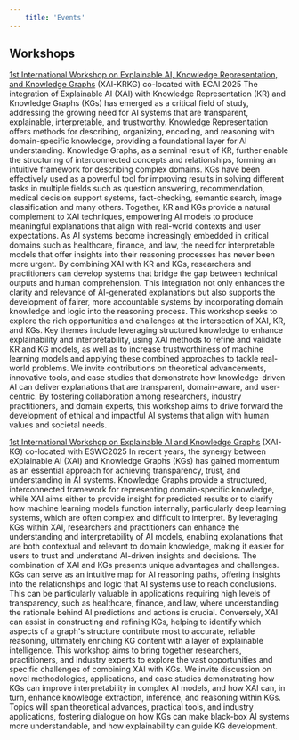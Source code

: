 ```yaml
---
    title: 'Events'
---
```


## Workshops

[1st International Workshop on Explainable AI, Knowledge Representation, and Knowledge Graphs](https://sites.google.com/unical.it/xai-krkgecai/home-page) (XAI-KRKG) co-located with ECAI 2025
The integration of Explainable AI (XAI) with Knowledge Representation (KR) and Knowledge Graphs (KGs) has emerged as a critical field of study, addressing the growing need for AI systems that are transparent, explainable, interpretable, and trustworthy. Knowledge Representation offers methods for describing, organizing, encoding, and reasoning with domain-specific knowledge, providing a foundational layer for AI understanding. Knowledge Graphs, as a seminal result of KR, further enable the structuring of interconnected concepts and relationships, forming an intuitive framework for describing complex domains. KGs have been effectively used as a powerful tool for improving results in solving different tasks in multiple fields such as question answering, recommendation, medical decision support systems, fact-checking, semantic search, image classification and many others. Together, KR and KGs provide a natural complement to XAI techniques, empowering AI models to produce meaningful explanations that align with real-world contexts and user expectations.
As AI systems become increasingly embedded in critical domains such as healthcare, finance, and law, the need for interpretable models that offer insights into their reasoning processes has never been more urgent. By combining XAI with KR and KGs, researchers and practitioners can develop systems that bridge the gap between technical outputs and human comprehension. This integration not only enhances the clarity and relevance of AI-generated explanations but also supports the development of fairer, more accountable systems by incorporating domain knowledge and logic into the reasoning process.
This workshop seeks to explore the rich opportunities and challenges at the intersection of XAI, KR, and KGs. Key themes include leveraging structured knowledge to enhance explainability and interpretability, using XAI methods to refine and validate KR and KG models, as well as to increase trustworthiness of machine learning models and applying these combined approaches to tackle real-world problems. We invite contributions on theoretical advancements, innovative tools, and case studies that demonstrate how knowledge-driven AI can deliver explanations that are transparent, domain-aware, and user-centric. By fostering collaboration among researchers, industry practitioners, and domain experts, this workshop aims to drive forward the development of ethical and impactful AI systems that align with human values and societal needs.

[1st International Workshop on Explainable AI and Knowledge Graphs](https://xaikg2025.demacs.unical.it/home-page) (XAI-KG) co-located with ESWC2025
In recent years, the synergy between eXplainable AI (XAI) and Knowledge Graphs (KGs) has gained momentum as an essential approach for achieving transparency, trust, and understanding in AI systems. Knowledge Graphs provide a structured, interconnected framework for representing domain-specific knowledge, while XAI aims either to provide insight for predicted results or to clarify how machine learning models function internally, particularly deep learning systems, which are often complex and difficult to interpret.  By leveraging KGs within XAI, researchers and practitioners can enhance the understanding and interpretability of AI models, enabling explanations that are both contextual and relevant to domain knowledge, making it easier for users to trust and understand AI-driven insights and decisions.
The combination of XAI and KGs presents unique advantages and challenges. KGs can serve as an intuitive map for AI reasoning paths, offering insights into the relationships and logic that AI systems use to reach conclusions. This can be particularly valuable in applications requiring high levels of transparency, such as healthcare, finance, and law, where understanding the rationale behind AI predictions and actions is crucial. Conversely, XAI can assist in constructing and refining KGs, helping to identify which aspects of a graph's structure contribute most to accurate, reliable reasoning, ultimately enriching KG content with a layer of explainable intelligence.
This workshop aims to bring together researchers, practitioners, and industry experts to explore the vast opportunities and specific challenges of combining XAI with KGs. We invite discussion on novel methodologies, applications, and case studies demonstrating how KGs can improve interpretability in complex AI models, and how XAI can, in turn, enhance knowledge extraction, inference, and reasoning within KGs. Topics will span theoretical advances, practical tools, and industry applications, fostering dialogue on how KGs can make black-box AI systems more understandable, and how explainability can guide KG development.  



